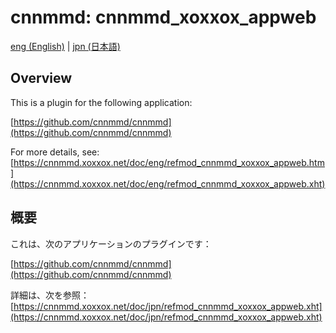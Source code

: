 # cnnmmd: cnnmmd_xoxxox_appweb

[eng (English)](#Overview) | [jpn (日本語)](#概要)

## Overview

This is a plugin for the following application:

[https://github.com/cnnmmd/cnnmmd](https://github.com/cnnmmd/cnnmmd)

For more details, see:  
[https://cnnmmd.xoxxox.net/doc/eng/refmod_cnnmmd_xoxxox_appweb.htm](https://cnnmmd.xoxxox.net/doc/eng/refmod_cnnmmd_xoxxox_appweb.xht)

## 概要

これは、次のアプリケーションのプラグインです：

[https://github.com/cnnmmd/cnnmmd](https://github.com/cnnmmd/cnnmmd)

詳細は、次を参照：[https://cnnmmd.xoxxox.net/doc/jpn/refmod_cnnmmd_xoxxox_appweb.xht](https://cnnmmd.xoxxox.net/doc/jpn/refmod_cnnmmd_xoxxox_appweb.xht)